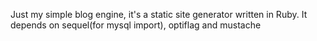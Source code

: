 Just my simple blog engine, it's a static site generator written in Ruby.
It depends on sequel(for mysql import), optiflag and mustache